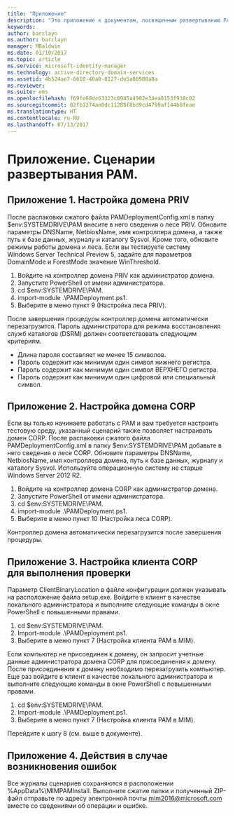 ```yaml
---
title: "Приложение"
description: "Это приложение к документам, посвященным развертыванию PAM с помощью скриптов. Здесь описывается настройка доменов PRIV и CORP, а также настройка клиента для проверки. Кроме того, здесь содержатся сведения о том, как запрашивать помощь."
keywords: 
author: barclayn
ms.author: barclayn
manager: MBaldwin
ms.date: 01/10/2017
ms.topic: article
ms.service: microsoft-identity-manager
ms.technology: active-directory-domain-services
ms.assetid: 4b524ae7-6610-40a0-8127-de5a08988a8a
ms.reviewer: 
ms.suite: ems
ms.openlocfilehash: f69fe68dc63323c0945a4902e34ea8153f938c02
ms.sourcegitcommit: 02fb1274ae0dc11288f8bd9cd4799af144b8feae
ms.translationtype: HT
ms.contentlocale: ru-RU
ms.lasthandoff: 07/13/2017
---
```

# <a name="pam-deployment-scripts-addendum"></a>Приложение. Сценарии развертывания PAM.

## <a name="addendum-1-setting-up-the-priv-domain"></a>Приложение 1. Настройка домена PRIV

После распаковки сжатого файла PAMDeploymentConfig.xml в папку $env:SYSTEMDRIVE\PAM внесите в него сведения о лесе PRIV. Обновите параметры DNSName, NetbiosName, имя контроллера домена, а также путь к базе данных, журналу и каталогу Sysvol. Кроме того, обновите режимы работы домена и леса. Если вы тестируете систему Windows Server Technical Preview 5, задайте для параметров DomainMode и ForestMode значение WinThreshold.

1. Войдите на контроллер домена PRIV как администратор домена.
2. Запустите PowerShell от имени администратора.
3. cd $env:SYSTEMDRIVE\PAM.
4. import-module .\PAMDeployment.ps1.
5. Выберите в меню пункт 9 (Настройка леса PRIV).


После завершения процедуры контроллер домена автоматически перезагрузится. Пароль администратора для режима восстановления служб каталогов (DSRM) должен соответствовать следующим критериям.

  * Длина пароля составляет не менее 15 символов.
  * Пароль содержит как минимум один символ нижнего регистра.
  * Пароль содержит как минимум один символ ВЕРХНЕГО регистра.
  * Пароль содержит как минимум один цифровой или специальный символ.

## <a name="addendum-2-setting-up-the-corp-domain"></a>Приложение 2. Настройка домена CORP

Если вы только начинаете работать с PAM и вам требуется настроить тестовую среду, указанный сценарий также позволяет настраивать домен CORP. После распаковки сжатого файла PAMDeploymentConfig.xml в папку $env:SYSTEMDRIVE\PAM добавьте в него сведения о лесе CORP. Обновите параметры DNSName, NetbiosName, имя контроллера домена, путь к базе данных, журналу и каталогу Sysvol. Используйте операционную систему не старше Windows Server 2012 R2.

1. Войдите на контроллер домена CORP как администратор домена.
2. Запустите PowerShell от имени администратора.
3. cd $env:SYSTEMDRIVE\PAM.
4. import-module .\PAMDeployment.ps1.
5. Выберите в меню пункт 10 (Настройка леса CORP).

Контроллер домена автоматически перезагрузится после завершения процедуры.

## <a name="addendum-3-setting-up-a-corp-client-to-do-the-validation"></a>Приложение 3. Настройка клиента CORP для выполнения проверки

Параметр ClientBinaryLocation в файле конфигурации должен указывать на расположение файла setup.exe.
Войдите в клиент в качестве локального администратора и выполните следующие команды в окне PowerShell с повышенными правами.

1. cd $env:SYSTEMDRIVE\PAM.
2. Import-module .\PAMDeployment.ps1.
3. Выберите в меню пункт 7 (Настройка клиента PAM в MIM).


Если компьютер не присоединен к домену, он запросит учетные данные администратора домена CORP для присоединения к домену. После присоединения к домену необходимо перезагрузить компьютер. Еще раз войдите в клиент в качестве локального администратора и выполните следующие команды в окне PowerShell с повышенными правами.

1. cd $env:SYSTEMDRIVE\PAM.
2. Import-module .\PAMDeployment.ps1.
3. Выберите в меню пункт 7 (Настройка клиента PAM в MIM).

Перейдите к шагу 8 (см. выше в документе).

## <a name="addendum-4-if-something-goes-wrong"></a>Приложение 4. Действия в случае возникновения ошибок

Все журналы сценариев сохраняются в расположении %AppData%\MIMPAMInstall. Выполните сжатие папки и полученный ZIP-файл отправьте по адресу электронной почты [mim2016@microsoft.com](mailto:mim2016@microsoft.com) вместе со сведениями об операции и ошибке.
